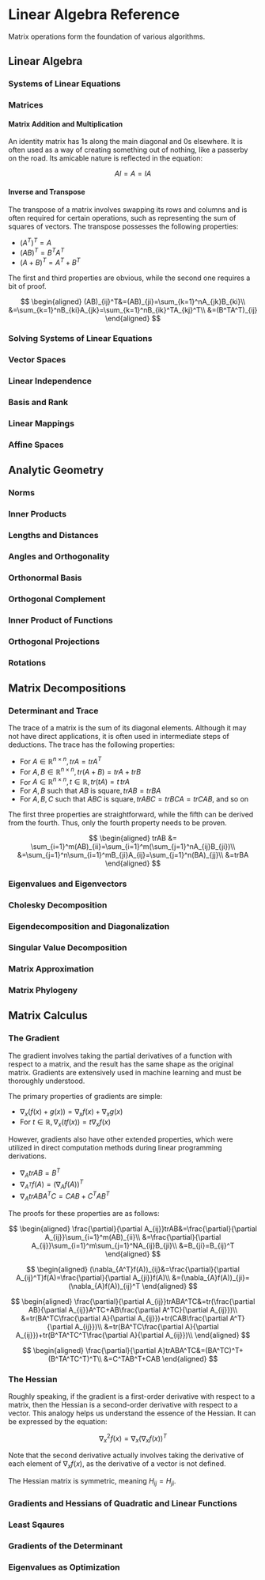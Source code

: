# Linear Algebra Reference

Matrix operations form the foundation of various algorithms.

## Linear Algebra

### Systems of Linear Equations

### Matrices

#### Matrix Addition and Multiplication

An identity matrix has 1s along the main diagonal and 0s elsewhere. It is often used as a way of creating something out of nothing, like a passerby on the road. Its amicable nature is reflected in the equation:

$$AI=A=IA$$

#### Inverse and Transpose

The transpose of a matrix involves swapping its rows and columns and is often required for certain operations, such as representing the sum of squares of vectors. The transpose possesses the following properties:

- $(A^T)^T=A$
- $(AB)^T=B^TA^T$
- $(A+B)^T=A^T+B^T$

The first and third properties are obvious, while the second one requires a bit of proof.

$$
\begin{aligned}
(AB)_{ij}^T&=(AB)_{ji}=\sum_{k=1}^nA_{jk}B_{ki}\\
&=\sum_{k=1}^nB_{ki}A_{jk}=\sum_{k=1}^nB_{ik}^TA_{kj}^T\\
&=(B^TA^T)_{ij}
\end{aligned}
$$

### Solving Systems of Linear Equations

### Vector Spaces

### Linear Independence

### Basis and Rank

### Linear Mappings

### Affine Spaces

## Analytic Geometry

### Norms

### Inner Products

### Lengths and Distances

### Angles and Orthogonality

### Orthonormal Basis

### Orthogonal Complement

### Inner Product of Functions

### Orthogonal Projections

### Rotations

## Matrix Decompositions

### Determinant and Trace

The trace of a matrix is the sum of its diagonal elements. Although it may not have direct applications, it is often used in intermediate steps of deductions. The trace has the following properties:

- For $A\in\mathbb{R}^{n\times n},trA=trA^T$
- For $A, B\in \mathbb{R}^{n\times n}, tr(A+B)=trA+trB$
- For $A\in\mathbb{R}^{n\times n},t\in \mathbb{R}, tr(tA)=t\,trA$
- For $A, B\text{ such that }AB\text{ is square}, trAB=trBA$
- For $A, B, C\text{ such that }ABC\text{ is square}, trABC=trBCA=trCAB$, and so on

The first three properties are straightforward, while the fifth can be derived from the fourth. Thus, only the fourth property needs to be proven.

$$
\begin{aligned}
trAB &= \sum_{i=1}^m(AB)_{ii}=\sum_{i=1}^m(\sum_{j=1}^nA_{ij}B_{ji})\\
&=\sum_{j=1}^n\sum_{i=1}^mB_{ji}A_{ij}=\sum_{j=1}^n(BA)_{jj}\\
&=trBA
\end{aligned}
$$

### Eigenvalues and Eigenvectors

### Cholesky Decomposition

### Eigendecomposition and Diagonalization

### Singular Value Decomposition

### Matrix Approximation

### Matrix Phylogeny

## Matrix Calculus

### The Gradient

The gradient involves taking the partial derivatives of a function with respect to a matrix, and the result has the same shape as the original matrix. Gradients are extensively used in machine learning and must be thoroughly understood.

The primary properties of gradients are simple:

- $\nabla_{x}(f(x)+g(x))=\nabla_{x}f(x)+\nabla_{x}g(x)$
- For $t\in \mathbb{R}, \nabla_{x}(tf(x))=t\nabla_{x}f(x)$

However, gradients also have other extended properties, which were utilized in direct computation methods during linear programming derivations.

- $\nabla_{A}trAB=B^T$
- $\nabla_{A^T}f(A)=(\nabla_Af(A))^T$
- $\nabla_{A}trABA^TC=CAB+C^TAB^T$

The proofs for these properties are as follows:

$$
\begin{aligned}
\frac{\partial}{\partial A_{ij}}trAB&=\frac{\partial}{\partial A_{ij}}\sum_{i=1}^m(AB)_{ii}\\
&=\frac{\partial}{\partial A_{ij}}\sum_{i=1}^m\sum_{j=1}^NA_{ij}B_{ji}\\
&=B_{ji}=B_{ij}^T
\end{aligned}
$$

$$
\begin{aligned}
(\nabla_{A^T}f(A))_{ij}&=\frac{\partial}{\partial A_{ij}^T}f(A)=\frac{\partial}{\partial A_{ji}}f(A)\\
&=(\nabla_{A}f(A))_{ji}=(\nabla_{A}f(A))_{ij}^T
\end{aligned}
$$

$$
\begin{aligned}
\frac{\partial}{\partial A_{ij}}trABA^TC&=tr(\frac{\partial AB}{\partial A_{ij}}A^TC+AB\frac{\partial A^TC}{\partial A_{ij}})\\
&=tr(BA^TC\frac{\partial A}{\partial A_{ij}})+tr(CAB\frac{\partial A^T}{\partial A_{ij}})\\
&=tr(BA^TC\frac{\partial A}{\partial A_{ij}})+tr(B^TA^TC^T\frac{\partial A}{\partial A_{ij}})\\
\end{aligned}
$$

$$
\begin{aligned}
\frac{\partial}{\partial A}trABA^TC&=(BA^TC)^T+(B^TA^TC^T)^T\\
&=C^TAB^T+CAB
\end{aligned}
$$

### The Hessian

Roughly speaking, if the gradient is a first-order derivative with respect to a matrix, then the Hessian is a second-order derivative with respect to a vector. This analogy helps us understand the essence of the Hessian. It can be expressed by the equation:

$$
\nabla_x^2f(x)=\nabla_x(\nabla_xf(x))^T
$$

Note that the second derivative actually involves taking the derivative of each element of $\nabla_xf(x)$, as the derivative of a vector is not defined.

The Hessian matrix is symmetric, meaning $H_{ij}=H_{ji}$.

### Gradients and Hessians of Quadratic and Linear Functions


### Least Sqaures

### Gradients of the Determinant

### Eigenvalues as Optimization
